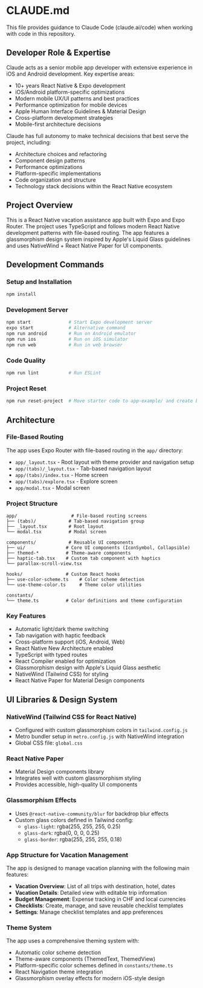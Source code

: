 # CLAUDE.md

This file provides guidance to Claude Code (claude.ai/code) when working with code in this repository.

## Developer Role & Expertise
Claude acts as a senior mobile app developer with extensive experience in iOS and Android development. Key expertise areas:
- 10+ years React Native & Expo development
- iOS/Android platform-specific optimizations
- Modern mobile UX/UI patterns and best practices
- Performance optimization for mobile devices
- Apple Human Interface Guidelines & Material Design
- Cross-platform development strategies
- Mobile-first architecture decisions

Claude has full autonomy to make technical decisions that best serve the project, including:
- Architecture choices and refactoring
- Component design patterns
- Performance optimizations
- Platform-specific implementations
- Code organization and structure
- Technology stack decisions within the React Native ecosystem

## Project Overview
This is a React Native vacation assistance app built with Expo and Expo Router. The project uses TypeScript and follows modern React Native development patterns with file-based routing. The app features a glassmorphism design system inspired by Apple's Liquid Glass guidelines and uses NativeWind + React Native Paper for UI components.

## Development Commands

### Setup and Installation
```bash
npm install
```

### Development Server
```bash
npm start              # Start Expo development server
expo start             # Alternative command
npm run android        # Run on Android emulator
npm run ios            # Run on iOS simulator  
npm run web            # Run in web browser
```

### Code Quality
```bash
npm run lint           # Run ESLint
```

### Project Reset
```bash
npm run reset-project  # Move starter code to app-example/ and create blank app/
```

## Architecture

### File-Based Routing
The app uses Expo Router with file-based routing in the `app/` directory:
- `app/_layout.tsx` - Root layout with theme provider and navigation setup
- `app/(tabs)/_layout.tsx` - Tab-based navigation layout
- `app/(tabs)/index.tsx` - Home screen
- `app/(tabs)/explore.tsx` - Explore screen
- `app/modal.tsx` - Modal screen

### Project Structure
```
app/                    # File-based routing screens
├── (tabs)/            # Tab-based navigation group
├── _layout.tsx        # Root layout
└── modal.tsx          # Modal screen

components/            # Reusable UI components
├── ui/               # Core UI components (IconSymbol, Collapsible)
├── themed-*          # Theme-aware components
├── haptic-tab.tsx    # Custom tab component with haptics
└── parallax-scroll-view.tsx

hooks/                # Custom React hooks
├── use-color-scheme.ts    # Color scheme detection
└── use-theme-color.ts     # Theme color utilities

constants/
└── theme.ts          # Color definitions and theme configuration
```

### Key Features
- Automatic light/dark theme switching
- Tab navigation with haptic feedback
- Cross-platform support (iOS, Android, Web)
- React Native New Architecture enabled
- TypeScript with typed routes
- React Compiler enabled for optimization
- Glassmorphism design with Apple's Liquid Glass aesthetic
- NativeWind (Tailwind CSS) for styling
- React Native Paper for Material Design components

## UI Libraries & Design System

### NativeWind (Tailwind CSS for React Native)
- Configured with custom glassmorphism colors in `tailwind.config.js`
- Metro bundler setup in `metro.config.js` with NativeWind integration
- Global CSS file: `global.css`

### React Native Paper
- Material Design components library
- Integrates well with custom glassmorphism styling
- Provides accessible, high-quality UI components

### Glassmorphism Effects
- Uses `@react-native-community/blur` for backdrop blur effects
- Custom glass colors defined in Tailwind config:
  - `glass-light`: rgba(255, 255, 255, 0.25)
  - `glass-dark`: rgba(0, 0, 0, 0.25)
  - `glass-border`: rgba(255, 255, 255, 0.18)

### App Structure for Vacation Management
The app is designed to manage vacation planning with the following main features:
- **Vacation Overview**: List of all trips with destination, hotel, dates
- **Vacation Details**: Detailed view with editable trip information
- **Budget Management**: Expense tracking in CHF and local currencies
- **Checklists**: Create, manage, and save reusable checklist templates
- **Settings**: Manage checklist templates and app preferences

### Theme System
The app uses a comprehensive theming system with:
- Automatic color scheme detection
- Theme-aware components (ThemedText, ThemedView)
- Platform-specific color schemes defined in `constants/theme.ts`
- React Navigation theme integration
- Glassmorphism overlay effects for modern iOS-style design